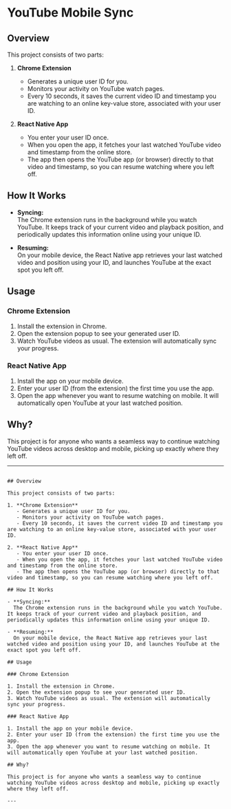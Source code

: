 # YouTube Mobile Sync

## Overview

This project consists of two parts:

1. **Chrome Extension**  
   - Generates a unique user ID for you.
   - Monitors your activity on YouTube watch pages.
   - Every 10 seconds, it saves the current video ID and timestamp you are watching to an online key-value store, associated with your user ID.

2. **React Native App**  
   - You enter your user ID once.
   - When you open the app, it fetches your last watched YouTube video and timestamp from the online store.
   - The app then opens the YouTube app (or browser) directly to that video and timestamp, so you can resume watching where you left off.

## How It Works

- **Syncing:**  
  The Chrome extension runs in the background while you watch YouTube. It keeps track of your current video and playback position, and periodically updates this information online using your unique ID.

- **Resuming:**  
  On your mobile device, the React Native app retrieves your last watched video and position using your ID, and launches YouTube at the exact spot you left off.

## Usage

### Chrome Extension

1. Install the extension in Chrome.
2. Open the extension popup to see your generated user ID.
3. Watch YouTube videos as usual. The extension will automatically sync your progress.

### React Native App

1. Install the app on your mobile device.
2. Enter your user ID (from the extension) the first time you use the app.
3. Open the app whenever you want to resume watching on mobile. It will automatically open YouTube at your last watched position.

## Why?

This project is for anyone who wants a seamless way to continue watching YouTube videos across desktop and mobile, picking up exactly where they left off.

---
```# YouTube Mobile Sync

## Overview

This project consists of two parts:

1. **Chrome Extension**  
   - Generates a unique user ID for you.
   - Monitors your activity on YouTube watch pages.
   - Every 10 seconds, it saves the current video ID and timestamp you are watching to an online key-value store, associated with your user ID.

2. **React Native App**  
   - You enter your user ID once.
   - When you open the app, it fetches your last watched YouTube video and timestamp from the online store.
   - The app then opens the YouTube app (or browser) directly to that video and timestamp, so you can resume watching where you left off.

## How It Works

- **Syncing:**  
  The Chrome extension runs in the background while you watch YouTube. It keeps track of your current video and playback position, and periodically updates this information online using your unique ID.

- **Resuming:**  
  On your mobile device, the React Native app retrieves your last watched video and position using your ID, and launches YouTube at the exact spot you left off.

## Usage

### Chrome Extension

1. Install the extension in Chrome.
2. Open the extension popup to see your generated user ID.
3. Watch YouTube videos as usual. The extension will automatically sync your progress.

### React Native App

1. Install the app on your mobile device.
2. Enter your user ID (from the extension) the first time you use the app.
3. Open the app whenever you want to resume watching on mobile. It will automatically open YouTube at your last watched position.

## Why?

This project is for anyone who wants a seamless way to continue watching YouTube videos across desktop and mobile, picking up exactly where they left off.

---